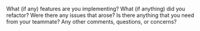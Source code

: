 What (if any) features are you implementing?
What (if anything) did you refactor?
Were there any issues that arose?
Is there anything that you need from your teammate?
Any other comments, questions, or concerns?
